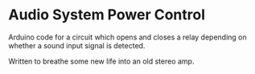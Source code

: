 # Audio System Power Control

Arduino code for a circuit which opens and closes a relay depending on whether a sound input signal is detected.

Written to breathe some new life into an old stereo amp.
